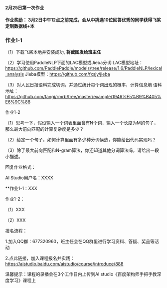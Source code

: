 #### 2月25日第一次作业

#### 作业奖励： 3月2日中午12点之前完成，会从中挑选10位回答优秀的同学获得飞桨定制数据线+本

### 作业1-1

（1）下载飞桨本地并安装成功, **将截图发给班主任** 

（2）学习使用PaddleNLP下面的LAC模型或Jieba分词 LAC模型地址：https://github.com/PaddlePaddle/models/tree/release/1.6/PaddleNLP/lexical_analysis Jieba模型：https://github.com/fxsjy/jieba

（3）对人民日报语料完成切词，并通过统计每个词出现的概率，计算信息熵 语料地址：https://github.com/fangj/rmrb/tree/master/example/1946%E5%B9%B405%E6%9C%88

作业1-2

（1）思考一下，假设输入一个词表里面含有N个词，输入一个长度为M的句子，那么最大前向匹配的计算复杂度是多少？

（2）给定一个句子，如何计算里面有多少种分词候选，你能给出代码实现吗？

（3）除了最大前向匹配和N-gram算法，你还知道其他分词算法吗，请给出一段小描述。

回复作业格式：

AI Studio用户名：XXXX

**作业1-1：XXX

作业1-2：

（1）XXX

（2）XXX

报名流程：

1.加入QQ群：677320960，班主任会在QQ群里进行学习资料、答疑、奖品等活动

2.点此链接，加入课程报名并实践：https://aistudio.baidu.com/aistudio/course/introduce/888

温馨提示：课程的录播会在3个工作日内上传到AI studio《百度架构师手把手教深度学习》课程上